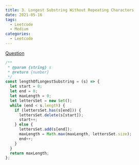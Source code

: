 ```yaml
---
title: 3. Longest Substring Without Repeating Characters
date: 2021-05-16
tags:
  - Leetcode
  - Medium
categories:
  - Leetcode
---
```


[Question](https://leetcode.com/problems/longest-substring-without-repeating-characters/)

```js
/**
 * @param {string} s
 * @return {number}
 */
const lengthOfLongestSubstring = (s) => {
  let start = 0;
  let end = 0;
  let maxLength = 0;
  let lettersSet = new Set();
  while (end < s.length) {
    if (lettersSet.has(s[end])) {
      lettersSet.delete(s[start]);
      start++;
    } else {
      lettersSet.add(s[end]);
      maxLength = Math.max(maxLength, lettersSet.size);
      end++;
    }
  }
  return maxLength;
};
```
